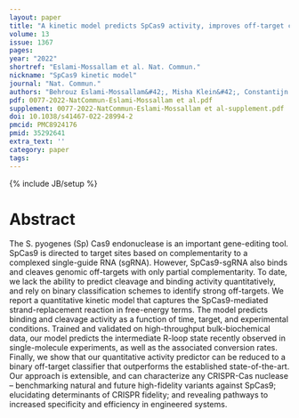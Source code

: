 ```yaml
---
layout: paper
title: "A kinetic model predicts SpCas9 activity, improves off-target classification, and reveals the physical basis of targeting fidelity"
volume: 13 
issue: 1367
pages:
year: "2022"
shortref: "Eslami-Mossallam et al. Nat. Commun."
nickname: "SpCas9 kinetic model"
journal: "Nat. Commun."
authors: "Behrouz Eslami-Mossallam&#42;, Misha Klein&#42;, Constantijn V. D. Smagt&#42;, Koen V. D. Sanden&#42;, Stephen K. Jones Jr., John A. Hawkins, Ilya J. Finkelstein, and Martin Depken(&#42; co-first authors) (&dagger; co-corresponding) "
pdf: 0077-2022-NatCommun-Eslami-Mossallam et al.pdf
supplement: 0077-2022-NatCommun-Eslami-Mossallam et al-supplement.pdf
doi: 10.1038/s41467-022-28994-2
pmcid: PMC8924176
pmid: 35292641
extra_text: ''
category: paper
tags:
---
```

{% include JB/setup %}

# Abstract
The S. pyogenes (Sp) Cas9 endonuclease is an important gene-editing tool. SpCas9 is directed to target sites based on complementarity to a complexed single-guide RNA (sgRNA). However, SpCas9-sgRNA also binds and cleaves genomic off-targets with only partial complementarity. To date, we lack the ability to predict cleavage and binding activity quantitatively, and rely on binary classification schemes to identify strong off-targets. We report a quantitative kinetic model that captures the SpCas9-mediated strand-replacement reaction in free-energy terms. The model predicts binding and cleavage activity as a function of time, target, and experimental conditions. Trained and validated on high-throughput bulk-biochemical data, our model predicts the intermediate R-loop state recently observed in single-molecule experiments, as well as the associated conversion rates. Finally, we show that our quantitative activity predictor can be reduced to a binary off-target classifier that outperforms the established state-of-the-art. Our approach is extensible, and can characterize any CRISPR-Cas nuclease – benchmarking natural and future high-fidelity variants against SpCas9; elucidating determinants of CRISPR fidelity; and revealing pathways to increased specificity and efficiency in engineered systems.
